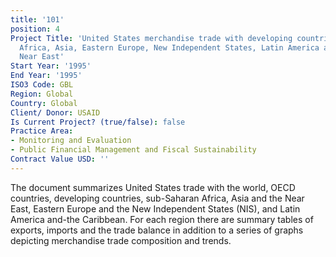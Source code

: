 ```yaml
---
title: '101'
position: 4
Project Title: 'United States merchandise trade with developing countries: sub-Saharan
  Africa, Asia, Eastern Europe, New Independent States, Latin America and the Caribbean,
  Near East'
Start Year: '1995'
End Year: '1995'
ISO3 Code: GBL
Region: Global
Country: Global
Client/ Donor: USAID
Is Current Project? (true/false): false
Practice Area:
- Monitoring and Evaluation
- Public Financial Management and Fiscal Sustainability
Contract Value USD: ''
---
```


The document summarizes United States trade with the world, OECD countries, developing countries, sub-Saharan Africa, Asia and the Near East, Eastern Europe and the New Independent States (NIS), and Latin America and-the Caribbean. For each region there are summary tables of exports, imports and the trade balance in addition to a series of graphs depicting merchandise trade composition and trends.